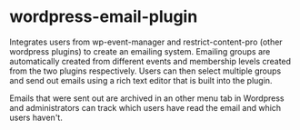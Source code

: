 
# wordpress-email-plugin

Integrates users from wp-event-manager and restrict-content-pro (other wordpress plugins) to create an emailing system. Emailing groups are automatically created from different events and membership levels created from the two plugins respectively. Users can then select multiple groups and send out emails using a rich text editor that is built into the plugin.

Emails that were sent out are archived in an other menu tab in Wordpress and administrators can track which users have read the email and which users haven't.
